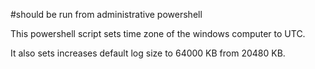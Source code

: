 #should be run from administrative powershell

This powershell script sets time zone of the windows computer to UTC.

It also sets increases default log size to 64000 KB from 20480 KB.
